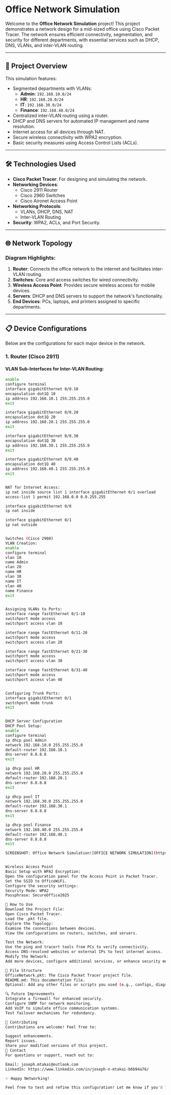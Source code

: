 # Office Network Simulation

Welcome to the **Office Network Simulation** project! This project demonstrates a network design for a mid-sized office using Cisco Packet Tracer. The network ensures efficient connectivity, segmentation, and security for different departments, with essential services such as DHCP, DNS, VLANs, and inter-VLAN routing.

---

## 📝 Project Overview

This simulation features:
- Segmented departments with VLANs:
  - **Admin**: `192.168.10.0/24`
  - **HR**: `192.168.20.0/24`
  - **IT**: `192.168.30.0/24`
  - **Finance**: `192.168.40.0/24`
- Centralized inter-VLAN routing using a router.
- DHCP and DNS servers for automated IP management and name resolution.
- Internet access for all devices through NAT.
- Secure wireless connectivity with WPA2 encryption.
- Basic security measures using Access Control Lists (ACLs).

---

## 🛠️ Technologies Used

- **Cisco Packet Tracer**: For designing and simulating the network.
- **Networking Devices**: 
  - Cisco 2911 Router
  - Cisco 2960 Switches
  - Cisco Aironet Access Point
- **Networking Protocols**:
  - VLANs, DHCP, DNS, NAT
  - Inter-VLAN Routing
- **Security**: WPA2, ACLs, and Port Security.

---

## 🌐 Network Topology

### Diagram Highlights:
1. **Router**: Connects the office network to the internet and facilitates inter-VLAN routing.
2. **Switches**: Core and access switches for wired connectivity.
3. **Wireless Access Point**: Provides secure wireless access for mobile devices.
4. **Servers**: DHCP and DNS servers to support the network's functionality.
5. **End Devices**: PCs, laptops, and printers assigned to specific departments.

---

## 📋 Device Configurations

Below are the configurations for each major device in the network.  

### **1. Router (Cisco 2911)**
#### VLAN Sub-Interfaces for Inter-VLAN Routing:
```bash
enable
configure terminal
interface gigabitEthernet 0/0.10
encapsulation dot1Q 10
ip address 192.168.10.1 255.255.255.0
exit

interface gigabitEthernet 0/0.20
encapsulation dot1Q 20
ip address 192.168.20.1 255.255.255.0
exit

interface gigabitEthernet 0/0.30
encapsulation dot1Q 30
ip address 192.168.30.1 255.255.255.0
exit

interface gigabitEthernet 0/0.40
encapsulation dot1Q 40
ip address 192.168.40.1 255.255.255.0
exit


NAT for Internet Access:
ip nat inside source list 1 interface gigabitEthernet 0/1 overload
access-list 1 permit 192.168.0.0 0.0.255.255

interface gigabitEthernet 0/0
ip nat inside

interface gigabitEthernet 0/1
ip nat outside


Switches (Cisco 2960)
VLAN Creation:
enable
configure terminal
vlan 10
name Admin
vlan 20
name HR
vlan 30
name IT
vlan 40
name Finance
exit


Assigning VLANs to Ports:
interface range fastEthernet 0/1-10
switchport mode access
switchport access vlan 10

interface range fastEthernet 0/11-20
switchport mode access
switchport access vlan 20

interface range fastEthernet 0/21-30
switchport mode access
switchport access vlan 30

interface range fastEthernet 0/31-40
switchport mode access
switchport access vlan 40


Configuring Trunk Ports:
interface gigabitEthernet 0/1
switchport mode trunk
exit


DHCP Server Configuration
DHCP Pool Setup:
enable
configure terminal
ip dhcp pool Admin
network 192.168.10.0 255.255.255.0
default-router 192.168.10.1
dns-server 8.8.8.8
exit

ip dhcp pool HR
network 192.168.20.0 255.255.255.0
default-router 192.168.20.1
dns-server 8.8.8.8
exit

ip dhcp pool IT
network 192.168.30.0 255.255.255.0
default-router 192.168.30.1
dns-server 8.8.8.8
exit

ip dhcp pool Finance
network 192.168.40.0 255.255.255.0
default-router 192.168.40.1
dns-server 8.8.8.8
exit

SCREENSHOT: Office Network Simulation![OFFICE NETWORK SIMULATION](https://github.com/user-attachments/assets/fa3b5c69-b492-42cc-b87d-73e9dcf2d3fb)


Wireless Access Point
Basic Setup with WPA2 Encryption:
Open the configuration panel for the Access Point in Packet Tracer.
Set the SSID to OfficeWiFi.
Configure the security settings:
Security Mode: WPA2
Passphrase: SecureOffice2025

🚀 How to Use
Download the Project File:
Open Cisco Packet Tracer.
Load the .pkt file.
Explore the Topology:
Examine the connections between devices.
View the configurations on routers, switches, and servers.

Test the Network:
Use the ping and tracert tools from PCs to verify connectivity.
Access DNS-resolved websites or external IPs to test internet access.
Modify the Network:
Add more devices, configure additional services, or enhance security measures.

📂 File Structure
OfficeNetwork.pkt: The Cisco Packet Tracer project file.
README.md: This documentation file.
Optional: Add any other files or scripts you used (e.g., configs, diagrams).

🔍 Future Improvements
Integrate a firewall for enhanced security.
Configure SNMP for network monitoring.
Add VoIP to simulate office communication systems.
Test failover mechanisms for redundancy.

🤝 Contributing
Contributions are welcome! Feel free to:

Suggest enhancements.
Report issues.
Share your modified versions of this project.
📧 Contact
For questions or support, reach out to:

Email: joseph.mtakai@outlook.com
LinkedIn: https://www.linkedin.com/in/joseph-n-mtakai-b6b94a76/

✨ Happy Networking!

Feel free to test and refine this configuration! Let me know if you'd like any further changes or additions.
